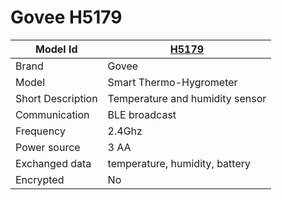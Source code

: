# Govee H5179

|Model Id|[H5179](https://github.com/theengs/decoder/blob/development/src/devices/H5179_json.h)|
|-|-|
|Brand|Govee|
|Model|Smart Thermo-Hygrometer|
|Short Description|Temperature and humidity sensor|
|Communication|BLE broadcast|
|Frequency|2.4Ghz|
|Power source|3 AA|
|Exchanged data|temperature, humidity, battery|
|Encrypted|No|
